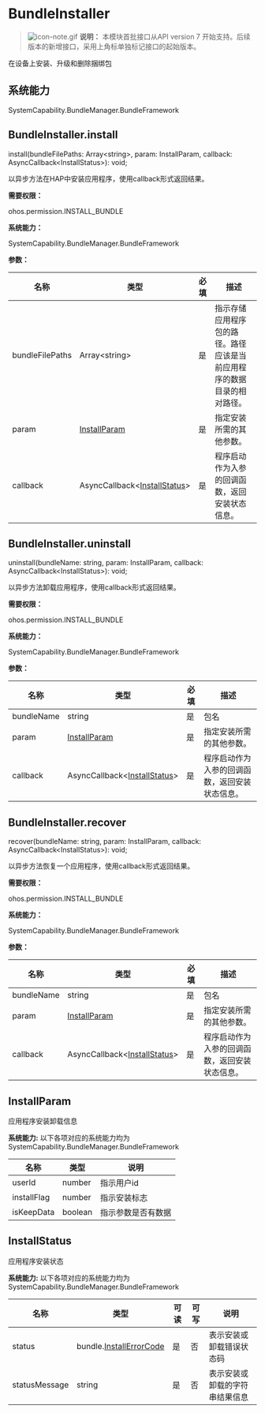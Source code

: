 # BundleInstaller



> ![icon-note.gif](public_sys-resources/icon-note.gif) **说明：**
> 本模块首批接口从API version 7 开始支持。后续版本的新增接口，采用上角标单独标记接口的起始版本。



在设备上安装、升级和删除捆绑包



## 系统能力

SystemCapability.BundleManager.BundleFramework

## BundleInstaller.install

install(bundleFilePaths: Array&lt;string&gt;, param: InstallParam, callback: AsyncCallback&lt;InstallStatus&gt;): void;

以异步方法在HAP中安装应用程序，使用callback形式返回结果。

**需要权限：**

ohos.permission.INSTALL_BUNDLE

**系统能力：**

SystemCapability.BundleManager.BundleFramework

**参数：**

| 名称            | 类型                                                 | 必填 | 描述                                                         |
| --------------- | ---------------------------------------------------- | ---- | ------------------------------------------------------------ |
| bundleFilePaths | Array&lt;string&gt;                                  | 是   | 指示存储应用程序包的路径。路径应该是当前应用程序的数据目录的相对路径。 |
| param           | [InstallParam](#installparam)                        | 是   | 指定安装所需的其他参数。                                     |
| callback        | AsyncCallback&lt;[InstallStatus](#installstatus)&gt; | 是   | 程序启动作为入参的回调函数，返回安装状态信息。               |

## BundleInstaller.uninstall

uninstall(bundleName: string, param: InstallParam, callback: AsyncCallback&lt;InstallStatus&gt;): void;

以异步方法卸载应用程序，使用callback形式返回结果。

**需要权限：**

ohos.permission.INSTALL_BUNDLE

**系统能力：**

SystemCapability.BundleManager.BundleFramework

**参数：**

| 名称       | 类型                                                 | 必填 | 描述                                           |
| ---------- | ---------------------------------------------------- | ---- | ---------------------------------------------- |
| bundleName | string                                               | 是   | 包名                                           |
| param      | [InstallParam](#installparam)                        | 是   | 指定安装所需的其他参数。                       |
| callback   | AsyncCallback&lt;[InstallStatus](#installstatus)&gt; | 是   | 程序启动作为入参的回调函数，返回安装状态信息。 |

## BundleInstaller.recover

recover(bundleName: string, param: InstallParam, callback: AsyncCallback&lt;InstallStatus&gt;): void;

以异步方法恢复一个应用程序，使用callback形式返回结果。

**需要权限：**

ohos.permission.INSTALL_BUNDLE

**系统能力：**

SystemCapability.BundleManager.BundleFramework

**参数：**

| 名称       | 类型                                                 | 必填 | 描述                                           |
| ---------- | ---------------------------------------------------- | ---- | ---------------------------------------------- |
| bundleName | string                                               | 是   | 包名                                           |
| param      | [InstallParam](#installparam)                        | 是   | 指定安装所需的其他参数。                       |
| callback   | AsyncCallback&lt;[InstallStatus](#installstatus)&gt; | 是   | 程序启动作为入参的回调函数，返回安装状态信息。 |

## InstallParam

应用程序安装卸载信息

 **系统能力:** 以下各项对应的系统能力均为SystemCapability.BundleManager.BundleFramework

| 名称        | 类型    | 说明               |
| ----------- | ------- | ------------------ |
| userId      | number  | 指示用户id         |
| installFlag | number  | 指示安装标志       |
| isKeepData  | boolean | 指示参数是否有数据 |

## InstallStatus

应用程序安装状态

 **系统能力:** 以下各项对应的系统能力均为SystemCapability.BundleManager.BundleFramework

| 名称          | 类型                                                         | 可读 | 可写 | 说明                           |
| ------------- | ------------------------------------------------------------ | ---- | ---- | ------------------------------ |
| status        | bundle.[InstallErrorCode](js-apis-Bundle.md#installerrorcode) | 是   | 否   | 表示安装或卸载错误状态码       |
| statusMessage | string                                                       | 是   | 否   | 表示安装或卸载的字符串结果信息 |